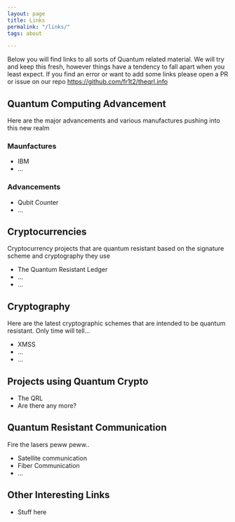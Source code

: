 ```yaml
---
layout: page
title: Links
permalink: "/links/"
tags: about

---
```

Below you will find links to all sorts of Quantum related material. We will try and keep this fresh, however things have a tendency to fall apart when you least expect. If you find an error or want to add some links please open a PR or issue on our repo https://github.com/fr1t2/theqrl.info

## Quantum Computing Advancement

Here are the major advancements and various manufactures pushing into this new realm

### Maunfactures

* IBM
* ...

### Advancements

* Qubit Counter
* ...

## Cryptocurrencies

Cryptocurrency projects that are quantum resistant based on the signature scheme and cryptography they use

* The Quantum Resistant Ledger
* ...
* ...

## Cryptography

Here are the latest cryptographic schemes that are intended to be quantum resistant. Only time will tell...

* XMSS
* ...
* ...

## Projects using Quantum Crypto

* The QRL
* Are there any more?

## Quantum Resistant Communication

Fire the lasers peww peww..

* Satellite communication
* Fiber Communication
* ...

## Other Interesting Links

* Stuff here